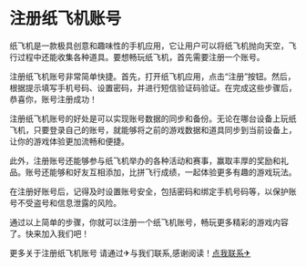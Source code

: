 # 注册纸飞机账号

纸飞机是一款极具创意和趣味性的手机应用，它让用户可以将纸飞机抛向天空，飞行过程中还能收集各种道具。要想畅玩纸飞机，首先需要注册一个账号。

注册纸飞机账号非常简单快捷。首先，打开纸飞机应用，点击“注册”按钮。然后，根据提示填写手机号码、设置密码，并进行短信验证码验证。在完成这些步骤后，恭喜你，账号注册成功！

注册纸飞机账号的好处是可以实现账号数据的同步和备份。无论在哪台设备上玩纸飞机，只要登录自己的账号，就能够将之前的游戏数据和道具同步到当前设备上，让你的游戏体验更加流畅和便捷。

此外，注册账号还能够参与纸飞机举办的各种活动和赛事，赢取丰厚的奖励和礼品。账号还能够和好友互相添加，比拼飞行成绩，一起体验更多有趣的游戏玩法。

在注册好账号后，记得及时设置账号安全，包括密码和绑定手机号码等，以保护账号不受盗号和信息泄露的风险。

通过以上简单的步骤，你就可以注册一个纸飞机账号，畅玩更多精彩的游戏内容了。快来加入我们吧！

更多关于注册纸飞机账号 请通过✈与我们联系,感谢阅读！[点我联系✈](https://data.G208.com)